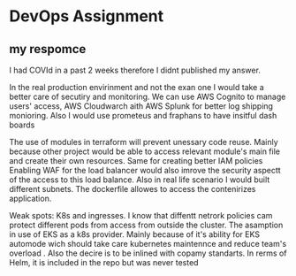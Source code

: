 # DevOps Assignment

## my respomce

I had COVId in a past 2 weeks therefore I didnt published my answer.

In the real production envirinment and not the exan one I would take a better care of secutiry and monitoring.
We can use AWS Cognito to manage users' access, AWS Cloudwarch aith AWS Splunk for better log shipping monioring. Also I would use prometeus and fraphans to have insitful dash boards

The use of modules in terraform will prevent unessary code reuse. Mainly because other project would be able to access relevant module's main file and create their own resources. Same for creating better IAM policies
Enabling WAF for the load balancer would also imrove the security aspectt of the access to this load balance.
Also in real life scenario I would built different subnets. 
The dockerfile allowes to access the contenirizes application. 


Weak spots:
K8s and ingresses. 
I know that diffentt netrork policies cam protect different pods from access from outside the cluster.
The asamption in use of EKS as a k8s provider. Mainly because of it's ability for EKS automode wich should take care kubernetes maintennce and reduce team's overload . Also the decire is to be inlined with copamy standarts.
In rerms of Helm, it is included in the repo but was never tested


